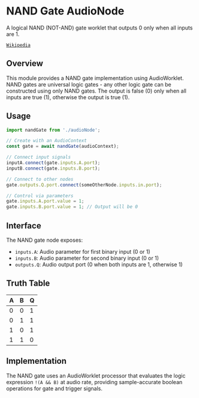 # NAND Gate AudioNode

A logical NAND (NOT-AND) gate worklet that outputs 0 only when all inputs are 1.

[`Wikipedia`](https://en.wikipedia.org/wiki/NAND_gate) 

## Overview

This module provides a NAND gate implementation using AudioWorklet. NAND gates are universal logic gates - any other logic gate can be constructed using only NAND gates. The output is false (0) only when all inputs are true (1), otherwise the output is true (1).

## Usage

```typescript
import nandGate from './audioNode';

// Create with an AudioContext
const gate = await nandGate(audioContext);

// Connect input signals
inputA.connect(gate.inputs.A.port);
inputB.connect(gate.inputs.B.port);

// Connect to other nodes
gate.outputs.Q.port.connect(someOtherNode.inputs.in.port);

// Control via parameters
gate.inputs.A.port.value = 1;
gate.inputs.B.port.value = 1; // Output will be 0
```

## Interface

The NAND gate node exposes:

- `inputs.A`: Audio parameter for first binary input (0 or 1)
- `inputs.B`: Audio parameter for second binary input (0 or 1)
- `outputs.Q`: Audio output port (0 when both inputs are 1, otherwise 1)

## Truth Table

| A | B | Q |
|---|---|---|
| 0 | 0 | 1 |
| 0 | 1 | 1 |
| 1 | 0 | 1 |
| 1 | 1 | 0 |

## Implementation

The NAND gate uses an AudioWorklet processor that evaluates the logic expression `!(A && B)` at audio rate, providing sample-accurate boolean operations for gate and trigger signals.
